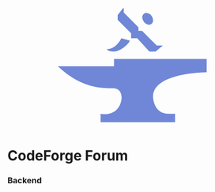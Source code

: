 <p align="center">
  <a href="http://nestjs.com/" target="blank"><img src="data:image/svg+xml;base64,PD94bWwgdmVyc2lvbj0iMS4wIiBlbmNvZGluZz0idXRmLTgiPz4KPCEtLSBHZW5lcmF0b3I6IEFk%0D%0Ab2JlIElsbHVzdHJhdG9yIDIyLjEuMCwgU1ZHIEV4cG9ydCBQbHVnLUluIC4gU1ZHIFZlcnNpb246%0D%0AIDYuMDAgQnVpbGQgMCkgIC0tPgo8c3ZnIHZlcnNpb249IjEuMSIgaWQ9IkxheWVyXzEiIHhtbG5z%0D%0APSJodHRwOi8vd3d3LnczLm9yZy8yMDAwL3N2ZyIgeG1sbnM6eGxpbms9Imh0dHA6Ly93d3cudzMu%0D%0Ab3JnLzE5OTkveGxpbmsiIHg9IjBweCIgeT0iMHB4IgoJIHZpZXdCb3g9IjAgMCAxMDAwIDgwMCIg%0D%0Ac3R5bGU9ImVuYWJsZS1iYWNrZ3JvdW5kOm5ldyAwIDAgMTAwMCA4MDA7IiB4bWw6c3BhY2U9InBy%0D%0AZXNlcnZlIj4KPHN0eWxlIHR5cGU9InRleHQvY3NzIj4KCS5zdDB7ZmlsbDojNkY4N0Q2O30KPC9z%0D%0AdHlsZT4KPHN5bWJvbCAgaWQ9IkNvZGVGb3JnZUxvZ28iIHZpZXdCb3g9Ii02MSAtNDcgMTIyIDk0%0D%0AIj4KCTxwYXRoIGNsYXNzPSJzdDAiIGQ9Ik0tMjYtNDd2N2MwLDAsMTQtMywxNywxMWMwLDAsMiwx%0D%0AMC03LDEwcy0yNiwwLTQ1LDE4aDQ2djZoNzZWLTZjMCwwLTQ0LDAtNDQtMjBjMCwwLDAtMTQsMTMt%0D%0AMTRoNXYtN0gtMjZ6Ii8+Cgk8cG9seWdvbiBjbGFzcz0ic3QwIiBwb2ludHM9Ii04LDQ2IC0xMiw0%0D%0AMSAtMTIsMzcgLTEsMjYgLTEsMjIgNCwyMiAxNCwxMSAxOSwxMSAyNSwxNiAyMCwxNiA4LDI4IDUs%0D%0AMjggNSwzMSAtNyw0MyAtNyw0NyAJIi8+Cgk8cGF0aCBjbGFzcz0ic3QwIiBkPSJNLTksMjJjMCww%0D%0ALTQtOS0xMi05YzAsMCwxLTIsNi0yczEyLDYsMTMsOUwtOSwyMnoiLz4KCTxlbGxpcHNlIHRyYW5z%0D%0AZm9ybT0ibWF0cml4KDAuNTczNSAtMC44MTkyIDAuODE5MiAwLjU3MzUgLTI1LjY3OTcgMjYuNDY1%0D%0AMykiIGNsYXNzPSJzdDAiIGN4PSIxMi42IiBjeT0iMzcuOSIgcng9IjUuMiIgcnk9IjQiLz4KPC9z%0D%0AeW1ib2w+Cjx1c2UgeGxpbms6aHJlZj0iI0NvZGVGb3JnZUxvZ28iICB3aWR0aD0iMTIyIiBoZWln%0D%0AaHQ9Ijk0IiB4PSItNjEiIHk9Ii00NyIgdHJhbnNmb3JtPSJtYXRyaXgoNy43MjEzIDAgMCAtNy43%0D%0AMjEzIDUwMiA0MDEuNTQxKSIgc3R5bGU9Im92ZXJmbG93OnZpc2libGU7Ii8+Cjwvc3ZnPgo=" width="320" alt="CF Logo" /></a>
</p>

# CodeForge Forum
### Backend